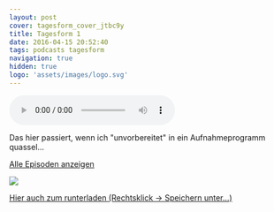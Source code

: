 ```yaml
---
layout: post
cover: tagesform_cover_jtbc9y
title: Tagesform 1
date: 2016-04-15 20:52:40
tags: podcasts tagesform
navigation: true
hidden: true
logo: 'assets/images/logo.svg'
---
```


<audio controls>
  <source src="https://s3.eu-central-1.amazonaws.com/tagesform/tagesform_1.mp3" type="audio/mpeg">
</audio><br>

Das hier passiert, wenn ich "unvorbereitet" in ein Aufnahmeprogramm quassel...

<!-- more -->

<a href="{{ site.baseurl }}tag/tagesform/">Alle Episoden anzeigen</a>

<img src="http://res.cloudinary.com/xiphe/image/upload/c_scale,w_600/v1460755515/tagesform1_c7ld9y.png">

[Hier auch zum runterladen (Rechtsklick -> Speichern unter...)](https://s3.eu-central-1.amazonaws.com/tagesform/tagesform_1.mp3)

